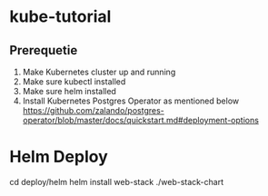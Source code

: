 # kube-tutorial
## Prerequetie
1. Make Kubernetes cluster up and running
2. Make sure kubectl installed
3. Make sure helm installed
4. Install Kubernetes Postgres Operator as mentioned below
https://github.com/zalando/postgres-operator/blob/master/docs/quickstart.md#deployment-options

# Helm Deploy
cd deploy/helm
helm install web-stack ./web-stack-chart
